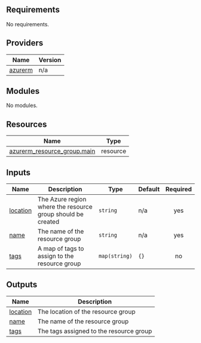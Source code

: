 <!-- BEGIN_TF_DOCS -->
## Requirements

No requirements.

## Providers

| Name | Version |
|------|---------|
| <a name="provider_azurerm"></a> [azurerm](#provider\_azurerm) | n/a |

## Modules

No modules.

## Resources

| Name | Type |
|------|------|
| [azurerm_resource_group.main](https://registry.terraform.io/providers/hashicorp/azurerm/latest/docs/resources/resource_group) | resource |

## Inputs

| Name | Description | Type | Default | Required |
|------|-------------|------|---------|:--------:|
| <a name="input_location"></a> [location](#input\_location) | The Azure region where the resource group should be created | `string` | n/a | yes |
| <a name="input_name"></a> [name](#input\_name) | The name of the resource group | `string` | n/a | yes |
| <a name="input_tags"></a> [tags](#input\_tags) | A map of tags to assign to the resource group | `map(string)` | `{}` | no |

## Outputs

| Name | Description |
|------|-------------|
| <a name="output_location"></a> [location](#output\_location) | The location of the resource group |
| <a name="output_name"></a> [name](#output\_name) | The name of the resource group |
| <a name="output_tags"></a> [tags](#output\_tags) | The tags assigned to the resource group |
<!-- END_TF_DOCS -->